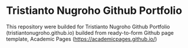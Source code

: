 # Tristianto Nugroho Github Portfolio

This repository were builded for Tristianto Nugroho Github Portfolio (tristiantonugroho.github.io) builded from ready-to-form Github page template, Academic Pages (https://academicpages.github.io/)
